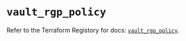 # `vault_rgp_policy`

Refer to the Terraform Registory for docs: [`vault_rgp_policy`](https://registry.terraform.io/providers/hashicorp/vault/3.18.0/docs/resources/rgp_policy).
